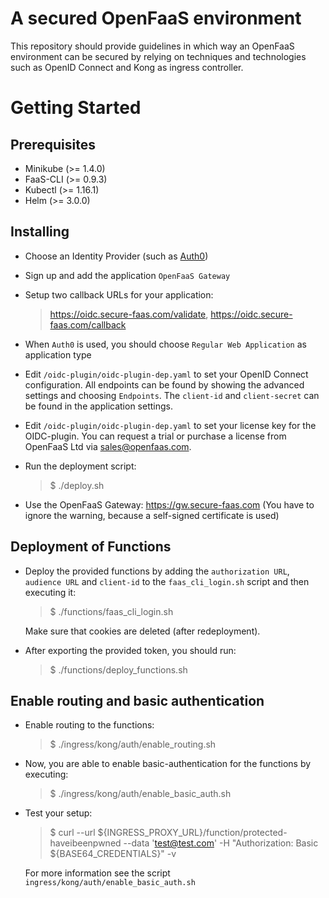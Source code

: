 
# A secured OpenFaaS environment

This repository should provide guidelines in which way an OpenFaaS environment can be secured by relying on techniques and technologies such as OpenID Connect and Kong as ingress controller.

# Getting Started

## Prerequisites

 - Minikube (>= 1.4.0)
 - FaaS-CLI (>= 0.9.3)
 - Kubectl (>= 1.16.1)
 - Helm (>= 3.0.0)
 
## Installing

 - Choose an Identity Provider (such as [Auth0](https://auth0.com/))
 - Sign up and add the application `OpenFaaS Gateway`
 - Setup two callback URLs for your application:
   > https://oidc.secure-faas.com/validate, https://oidc.secure-faas.com/callback
 - When `Auth0` is used, you should choose `Regular Web Application` as application type 

 - Edit `/oidc-plugin/oidc-plugin-dep.yaml` to set your OpenID Connect configuration. All endpoints can be found by showing the advanced settings and choosing `Endpoints`. The `client-id` and `client-secret` can be found in the application settings.

 - Edit `/oidc-plugin/oidc-plugin-dep.yaml` to set your license key for the OIDC-plugin. You can request a trial or purchase a license from OpenFaaS Ltd via [sales@openfaas.com](mailto:sales@openfaas.com).

 - Run the deployment script:

    > $ ./deploy.sh

 - Use the OpenFaaS Gateway: https://gw.secure-faas.com (You have to ignore the warning, because a self-signed certificate is used)

## Deployment of Functions

 - Deploy the provided functions by adding the `authorization URL`, `audience URL` and `client-id` to the `faas_cli_login.sh` script and then executing it:
   > $ ./functions/faas_cli_login.sh

   Make sure that cookies are deleted (after redeployment).

 - After exporting the provided token, you should run:
   > $ ./functions/deploy_functions.sh

## Enable routing and basic authentication

 - Enable routing to the functions:
   > $ ./ingress/kong/auth/enable_routing.sh

 - Now, you are able to enable basic-authentication for the functions by executing:
   > $ ./ingress/kong/auth/enable_basic_auth.sh

 - Test your setup:
   > $ curl --url ${INGRESS_PROXY_URL}/function/protected-haveibeenpwned --data 'test@test.com' -H "Authorization: Basic ${BASE64_CREDENTIALS}" -v
   
   For more information see the script `ingress/kong/auth/enable_basic_auth.sh`

